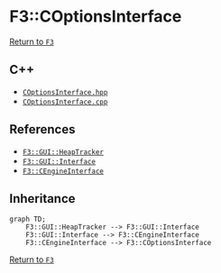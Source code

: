# F3::COptionsInterface

[Return to `F3`](/docs/F3.md)

## C++

- [`COptionsInterface.hpp`](/c++/include/COptionsInterface.hpp)
- [`COptionsInterface.cpp`](/c++/source/COptionsInterface.cpp)

## References

- [`F3::GUI::HeapTracker`](/docs/F3/GUI/HeapTracker.md)
- [`F3::GUI::Interface`](/docs/F3/GUI/Interface.md)
- [`F3::CEngineInterface`](/docs/F3/CEngineInterface.md)

## Inheritance

```mermaid
graph TD;
    F3::GUI::HeapTracker --> F3::GUI::Interface
    F3::GUI::Interface --> F3::CEngineInterface
    F3::CEngineInterface --> F3::COptionsInterface
```

[Return to `F3`](/docs/F3.md)